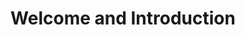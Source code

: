 ---
title: "Welcome and Introduction"

draft: false
featured: false
featured_image: icon.jpg
speaker_image:
description:
highlight: true
speaker: Ingo Scholtes
affiliation: Center for Artificial Intelligence and Data Science, Universität of Würzburg
where:
from: 2024-10-31T09:00:00
to: 2024-10-31T09:30:00
events:
- SG Final Symposium October 2024 
---